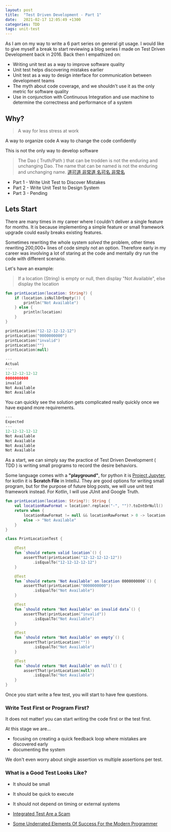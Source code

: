 ```yaml
---
layout: post
title:  "Test Driven Development - Part 1"
date:   2021-02-17 12:05:49 +1300
categories: TDD
tags: unit-test
---
```


As I am on my way to write a 6 part series on general git usage. I would like to give myself a break to start reviewing a blog series I made on Test Driven Development back in 2016. Back then I empathized on:

* Writing unit test as a way to improve software quality
* Unit test helps discovering mistakes earlier
* Unit test as a way to design interface for communication between development teams
* The myth about code coverage, and we shouldn't use it as the only metric for software quality
* Use in conjunction with Continuous Integration and use machine to determine the correctness and performance of a system

## Why?

> A way for less stress at work

A way to organize code
A way to change the code confidently

This is not the only way to develop software

> The Dao ( Truth/Path ) that can be trodden is not the enduring and unchanging Dao. The name that can be named is not the enduring and unchanging name. [道可道 非常道 名可名 非常名](https://ctext.org/dao-de-jing/zh?en=on)



* Part 1 - Write Unit Test to Discover Mistakes
* Part 2 - Write Unit Test to Design System
* Part 3 - Pending

## Lets Start

There are many times in my career where I couldn't deliver a single feature for months. It is because implementing a simple feature or small framework upgrade could easily breaks existing features.

Sometimes rewriting the whole system *solved* the problem, other times rewriting 200,000+ lines of code simply not an option. Therefore early in my career was involving a lot of staring at the code and mentally dry run the code with different scenario.

Let's have an example:

> If a location (String) is empty or null, then display "Not Available", else display the location

```kotlin
fun printLocation(location: String?) {
    if (location.isNullOrEmpty()) {
        println("Not Available")
    } else {
        println(location)
    }
}

printLocation("12-12-12-12-12")
printLocation("0000000000")
printLocation("invalid")
printLocation("")
printLocation(null)

---
Actual
---
12-12-12-12-12
0000000000
invalid
Not Available
Not Available
```

You can quickly see the solution gets complicated really quickly once we have expand more requirements.

```kotlin
---
Expected
---
12-12-12-12-12
Not Available
Not Available
Not Available
Not Available
```

As a start, we can simply say the practice of Test Driven Development ( TDD ) is writing small programs to record the desire behaviors.

Some language comes with a **"playground"**, for python it is [Project Jupyter](https://jupyter.org/), for kotlin it is **Scratch File** in IntelliJ. They are good options for writing small program, but for the purpose of future blog posts, we will use unit test framework instead. For Kotlin, I will use JUnit and Google Truth.

```kotlin
fun printLocation(location: String?): String {
    val locationRawFormat = location?.replace("-", "")?.toIntOrNull()
    return when {
        locationRawFormat != null && locationRawFormat > 0 -> location
        else -> "Not Available"
    }
}
```

```kotlin
class PrintLocationTest {

    @Test
    fun `should return valid location`() {
        assertThat(printLocation("12-12-12-12-12"))
            .isEqualTo("12-12-12-12-12")
    }

    @Test
    fun `should return 'Not Available' on location 0000000000`() {
        assertThat(printLocation("0000000000"))
            .isEqualTo("Not Available")
    }

    @Test
    fun `should return 'Not Available' on invalid data`() {
        assertThat(printLocation("invalid"))
            .isEqualTo("Not Available")
    }

    @Test
    fun `should return 'Not Available' on empty`() {
        assertThat(printLocation(""))
            .isEqualTo("Not Available")
    }

    @Test
    fun `should return 'Not Available' on null`() {
        assertThat(printLocation(null))
            .isEqualTo("Not Available")
    }
}

```

Once you start write a few test, you will start to have few questions.

### Write Test First or Program First?

It does not matter! you can start writing the code first or the test first.

At this stage we are...

* focusing on creating a quick feedback loop where mistakes are discovered early
* documenting the system

We don't even worry about single assertion vs multiple assertions per test.

### What is a Good Test Looks Like?

* It should be small
* It should be quick to execute
* It should not depend on timing or external systems

* [Integrated Test Are a Scam](https://www.youtube.com/watch?v=VDfX44fZoMc)
* [Some Underrated Elements Of Success For the Modern Programmer](https://www.youtube.com/watch?v=mbcV_Qdb7Ts)


